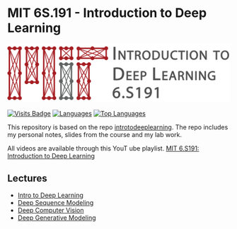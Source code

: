 # MIT 6S.191 - Introduction to Deep Learning

[![banner](assets/banner.png)](http://introtodeeplearning.com)

[![Visits Badge](https://badges.pufler.dev/visits/Mathews-Tom/MIT_6S.191-Introduction_to_Deep_Learning)](#)
[![Languages](https://img.shields.io/github/languages/count/Mathews-Tom/MIT_6S.191-Introduction_to_Deep_Learning)](#)
[![Top Languages](https://img.shields.io/github/languages/top/Mathews-Tom/MIT_6S.191-Introduction_to_Deep_Learning?style=flat-square
)](#)

This repository is based on the repo [introtodeeplearning](https://github.com/aamini/introtodeeplearning/). The repo includes my personal notes, slides from the course and my lab work.

All videos are available through this YouT  ube playlist. [MIT 6.S191: Introduction to Deep Learning](https://youtube.com/playlist?list=PLtBw6njQRU-rwp5__7C0oIVt26ZgjG9NI)

## Lectures

- [Intro to Deep Learning](Week_1/1-Intro_to_Deep_Learning)
- [Deep Sequence Modeling](Week_1/2-Deep_Sequence_Modeling)
- [Deep Computer Vision](Week_2/1-Deep_Computer_Vision)
- [Deep Generative Modeling](Week_2/2-Deep_Generative_Modeling/)
